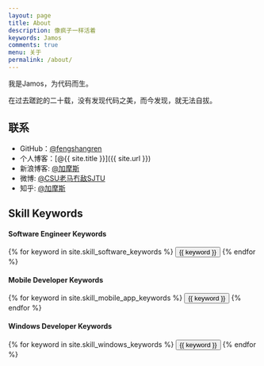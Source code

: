 ```yaml
---
layout: page
title: About
description: 像疯子一样活着
keywords: Jamos
comments: true
menu: 关于
permalink: /about/
---
```


我是Jamos，为代码而生。

在过去蹉跎的二十载，没有发现代码之美，而今发现，就无法自拔。

## 联系

* GitHub：[@fengshangren](https://github.com/fengshangren)
* 个人博客：[@{{ site.title }}]({{ site.url }})
* 新浪博客: [@加摩斯](http://blog.sina.com.cn/u/2205677364)
* 微博: [@CSU老马冇敌SJTU](http://weibo.com/u/2205677364/home?wvr=5)
* 知乎: [@加摩斯](https://www.zhihu.com/people/jia-mo-si/activities)

## Skill Keywords

#### Software Engineer Keywords
<div class="btn-inline">
    {% for keyword in site.skill_software_keywords %}
    <button class="btn btn-outline" type="button">{{ keyword }}</button>
    {% endfor %}
</div>

#### Mobile Developer Keywords
<div class="btn-inline">
    {% for keyword in site.skill_mobile_app_keywords %}
    <button class="btn btn-outline" type="button">{{ keyword }}</button>
    {% endfor %}
</div>

#### Windows Developer Keywords
<div class="btn-inline">
    {% for keyword in site.skill_windows_keywords %}
    <button class="btn btn-outline" type="button">{{ keyword }}</button>
    {% endfor %}
</div>

